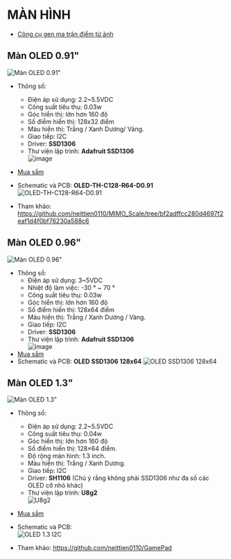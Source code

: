 # MÀN HÌNH

- [Công cụ gen ma trận điểm từ ảnh](https://javl.github.io/image2cpp/)

## Màn OLED 0.91"

![Màn OLED 0.91"](https://github.com/neittien0110/linhkiendientu/assets/8079397/5e4845f5-a921-4d10-911d-52d2a1c2bb16)

- Thông số:
  - Điện áp sử dụng: 2.2~5.5VDC
  - Công suất tiêu thụ: 0.03w
  - Góc hiển thị: lớn hơn 160 độ
  - Số điểm hiển thị: 128x32 điểm
  - Màu hiển thị: Trắng / Xanh Dương/ Vàng.
  - Giao tiếp: I2C
  - Driver: **SSD1306**
  - Thư viện lập trình: **Adafruit SSD1306**\
    ![image](https://github.com/neittien0110/linhkiendientu/assets/8079397/db1fab6c-e897-4ec3-bca3-1d0575c7e943)

- [Mua sắm](https://shopee.vn/M%C3%B4-%C4%90un-M%C3%A0n-H%C3%ACnh-OLED-0.91-Inch-0.91-Ch%E1%BA%A5t-L%C6%B0%E1%BB%A3ng-Cao-quot-M%C3%B4-%C4%91un-Hi%E1%BB%83n-Th%E1%BB%8B-M%C3%A0n-H%C3%ACnh-LED-LCD-128X32-OLED-Tr%E1%BA%AFng-Xanh-D%C6%B0%C6%A1ng-Cho-Ardunio-i.812409307.19722703781)
- Schematic và PCB: **OLED-TH-C128-R64-D0.91** \
  ![OLED-TH-C128-R64-D0.91](https://github.com/neittien0110/linhkiendientu/assets/8079397/54240eec-d86a-47e5-b27e-37e906d2dfbb)
- Tham khảo: <https://github.com/neittien0110/MIMO_Scale/tree/bf2adffcc280d4697f2eaf1d4f0bf76230a588c6>

## Màn OLED 0.96"

![Màn OLED 0.96"](https://github.com/neittien0110/linhkiendientu/assets/8079397/a6abb99a-a989-47d0-9108-28ffe142a2a8)

- Thông số:
  - Điện áp sử dụng: 3~5VDC
  - Nhiệt độ làm việc: -30 ° ~ 70 °
  - Công suất tiêu thụ: 0.03w
  - Góc hiển thị: lớn hơn 160 độ
  - Số điểm hiển thị: 128x64 điểm
  - Màu hiển thị: Trắng / Xanh Dương / Vàng.
  - Giao tiếp: I2C
  - Driver: **SSD1306**
  - Thư viện lập trình: **Adafruit SSD1306**\
    ![image](https://github.com/neittien0110/linhkiendientu/assets/8079397/db1fab6c-e897-4ec3-bca3-1d0575c7e943)
- [Mua sắm](https://shopee.vn/M%C3%B4-%C4%90un-Hi%E1%BB%83N-Th%E1%BB%8B-OLED-4pin-7pin-0.96-IIC-I2C-OLED-0.96-inch-128X64-OLED-0.96-IIC-I2C-Chuy%C3%AAn-D%E1%BB%A5ng-Cho-arduino-i.578443443.23972641115?sp_atk=5542dff7-d9ec-4b8d-8a9a-1afc50039a60&xptdk=5542dff7-d9ec-4b8d-8a9a-1afc50039a60)
- Schematic và PCB: **OLED SSD1306 128x64**
  ![OLED SSD1306 128x64](https://github.com/neittien0110/linhkiendientu/assets/8079397/fa7c66af-ac25-4f57-953c-59c4e9b86707)

  
## Màn OLED 1.3"

![Màn OLED 1.3"](https://github.com/neittien0110/linhkiendientu/assets/8079397/c3bbf91d-3621-4534-8dfb-2661fa2b4c89)

- Thông số:
  - Điện áp sử dụng: 2.2~5.5VDC
  - Công suất tiêu thụ: 0.04w
  - Góc hiển thị: lớn hơn 160 độ
  - Số điểm hiển thị: 128×64 điểm.
  - Độ rộng màn hình: 1.3 inch.
  - Màu hiển thị: Trắng / Xanh Dương.
  - Giao tiếp: I2C
  - Driver: **SH1106**  (Chú ý rằng không phải SSD1306 như đa số các OLED cỡ nhỏ khác)
  - Thư viện lập trình: **U8g2** \
    ![U8g2](https://github.com/neittien0110/linhkiendientu/assets/8079397/2f046a60-5e7f-440e-a1b7-b5454e75b7e9)
- [Mua sắm](https://nshopvn.com/product/man-hinh-oled-1-3-inch-giao-tiep-i2c-blue/)
- Schematic và PCB:\
  ![OLED 1.3 I2C](https://github.com/neittien0110/linhkiendientu/assets/8079397/224e7edb-a2d4-49fa-b3ab-13cadfbfdc62)

- Tham khảo: <https://github.com/neittien0110/GamePad>
